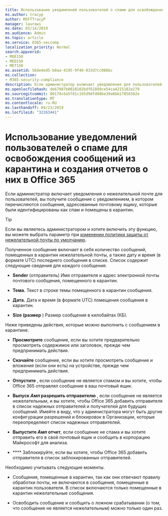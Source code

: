 ```yaml
---
title: Использование уведомлений пользователей о спаме для освобождения сообщений из карантина и создания отчетов о них в Office 365
ms.author: tracyp
author: MSFTTracyP
manager: laurawi
ms.date: 03/14/2019
ms.audience: Admin
ms.topic: article
ms.service: O365-seccomp
localization_priority: Normal
search.appverid:
- MOE150
- MED150
- MET150
ms.assetid: 56de4ed5-b0aa-4195-9f46-033d7cc086bc
ms.collection:
- M365-security-compliance
description: Если администратор включает уведомления для пользователей, вы получите сообщение с уведомлением о том, что сообщения, отправленные в ваш почтовый ящик, были идентифицированы как спам, массовые или фишинговые сообщения. Вы можете отпустить или отправить отчет о сообщениях после получения уведомления.
ms.openlocfilehash: de67987b0028102bdf61889ce54ca4215182e279
ms.sourcegitcommit: 0017dc6a5f81c165d9dfd88be39a6bb17856582e
ms.translationtype: MT
ms.contentlocale: ru-RU
ms.lasthandoff: 04/23/2019
ms.locfileid: "32263441"
---
```

# <a name="use-user-spam-notifications-to-release-and-report-quarantined-messages-in-office-365"></a>Использование уведомлений пользователей о спаме для освобождения сообщений из карантина и создания отчетов о них в Office 365

Если администратор включает уведомления о нежелательной почте для пользователей, вы получите сообщение с уведомлением, в котором перечисляются сообщения, адресованные почтовому ящику, которые были идентифицированы как спам и помещены в карантин.
  
> [!TIP]
> Если вы являетесь администратором и хотите включить эту функцию, вы можете выбрать параметр при [изменении политики защиты от нежелательной почты по умолчанию](https://go.microsoft.com/fwlink/?LinkId=800313). 
  
Полученное сообщение включает в себя количество сообщений, помещенных в карантин нежелательной почты, а также дату и время (в формате UTC) последнего сообщения в списке. Список содержит следующие сведения для каждого сообщения:
  
- **Sender** (отправитель) Имя отправителя и адрес электронной почты почтового сообщения, помещенного в карантин. 
    
- **Тема.** Текст в строке темы помещенного в карантин сообщения. 
    
- **Дата.** Дата и время (в формате UTC) помещения сообщения в карантин. 
    
- **Size (размер** ) Размер сообщения в килобайтах (КБ). 
    
Ниже приведены действия, которые можно выполнить с сообщением в карантине.

- **Просмотрите** сообщение, если вы хотите предварительно просмотреть содержимое или заголовок, прежде чем предпринимать действия.

- **Скачайте** сообщение, если вы хотите просмотреть сообщение и вложения (если они есть) на устройстве, прежде чем предпринимать действия.

- **Отпустите** , если сообщение не является спамом и вы хотите, чтобы Office 365 отправлял сообщение в ваш почтовый ящик.

- **Выпуск _Амп_ разрешить отправителю** , если сообщение не является нежелательным, и вы хотите, чтобы Office 365 добавить отправителя в список надежных отправителей и получателей для будущих сообщений. Имейте в виду, что у администратора могут быть другие конфигурации разрешений и блокировок в Организации, которые переопределяют список надежных отправителей.

- **Выпустите _Амп_ отчет**, если сообщение не спама и вы хотите отправить его в свой почтовый ящик и сообщить в корпорацию Майкрософт для анализа.

- **** Заблокируйте, если вы хотите, чтобы Office 365 добавить отправителя в список заблокированных отправителей.

Необходимо учитывать следующие моменты.
  
- Сообщения, помещенные в карантин, так как они отвечают правилу обработки почты, не включаются в сообщения, помещенные в карантин пользователя. В список включаются только помещенные в карантин нежелательные сообщения.
    
- Освободить сообщение и сообщить о ложном срабатывании (о том, что сообщение не является нежелательным) можно только один раз.
    

